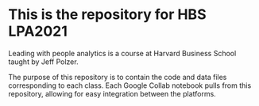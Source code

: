 # This is the repository for HBS LPA2021 

Leading with people analytics is a course at Harvard Business School taught by Jeff Polzer.

The purpose of this repository is to contain the code and data files corresponding to each class. Each Google Collab notebook pulls from this repository, allowing for easy integration between the platforms. 
